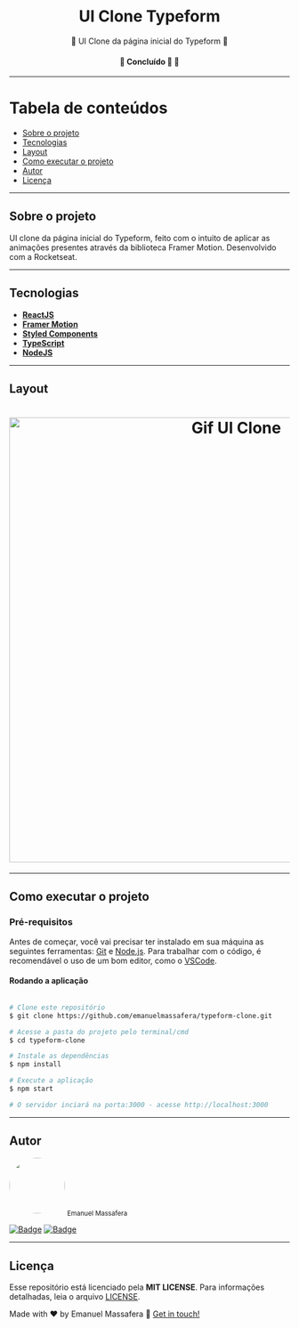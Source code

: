 <h1 align="center">UI Clone Typeform</h1>

<p align="center">🔹 UI Clone da página inicial do Typeform 🔹</p>

<h4 align="center">🚧   Concluído 🚀 🚧</h4>

---

Tabela de conteúdos
=================
<!--ts-->
   * [Sobre o projeto](#-sobre-o-projeto)
   * [Tecnologias](#-tecnologias)
   * [Layout](#-layout)
   * [Como executar o projeto](#-como-executar-o-projeto)
   * [Autor](#-autor)
   * [Licença](#-licenca)
<!--te-->

---

## Sobre o projeto <a name="-sobre-o-projeto" style="text-decoration:none"></a>

UI clone da página inicial do Typeform, feito com o intuito de aplicar as animações presentes através da biblioteca Framer Motion. Desenvolvido com a Rocketseat. 

---

## Tecnologias <a name="-tecnologias" style="text-decoration:none"></a>

- **[ReactJS](https://reactjs.org/)**
- **[Framer Motion](https://www.framer.com/motion/)**
- **[Styled Components](https://styled-components.com/)**
- **[TypeScript](https://www.typescriptlang.org/)**
- **[NodeJS](https://nodejs.org/en/)**

---

## Layout <a name="-layout" style="text-decoration:none"></a>

<h1 align="center">
    <img alt="Gif UI Clone" src="./public/UI-Clone-Typeform.gif" width="800px" />
</h1>

---

## Como executar o projeto <a name="-como-executar-o-projeto" style="text-decoration:none"></a>

### Pré-requisitos

Antes de começar, você vai precisar ter instalado em sua máquina as seguintes ferramentas:
[Git](https://git-scm.com) e [Node.js](https://nodejs.org/en/). Para trabalhar com o código, é recomendável o uso de um bom editor, como o [VSCode](https://code.visualstudio.com/).

#### Rodando a aplicação

```bash

# Clone este repositório
$ git clone https://github.com/emanuelmassafera/typeform-clone.git

# Acesse a pasta do projeto pelo terminal/cmd
$ cd typeform-clone

# Instale as dependências
$ npm install

# Execute a aplicação
$ npm start

# O servidor inciará na porta:3000 - acesse http://localhost:3000

```
---

## Autor <a name="-autor" style="text-decoration:none"></a>

<img style="border-radius: 50%;" src="https://avatars1.githubusercontent.com/u/65625500?s=460&u=eb9e300de61698fc8531949a451ce2f0e9da46f9&v=4" width="100px;" alt=""/>
<sub>Emanuel Massafera</sub>

<b></b>

[![Badge](https://img.shields.io/static/v1?label=&message=Emanuel&color=blue&style=flat-square&logo=Linkedin&logoColor=white&link=https://www.linkedin.com/in/emanuelmassafera/)](https://www.linkedin.com/in/emanuelmassafera/) [![Badge](https://img.shields.io/static/v1?label=&message=emanuel301@live.com&color=0078D4&style=flat-square&logo=Microsoft-Outlook&logoColor=white&link=mailto:emanuel301@live.com)](mailto:emanuel301@live.com)

---

## Licença <a name="-licenca" style="text-decoration:none"></a>

Esse repositório está licenciado pela **MIT LICENSE**. Para informações detalhadas, leia o arquivo [LICENSE](https://github.com/emanuelmassafera/typeform-clone/blob/master/LICENSE). 

Made with ♥ by Emanuel Massafera :wave: [Get in touch!](https://www.linkedin.com/in/emanuelmassafera/)
